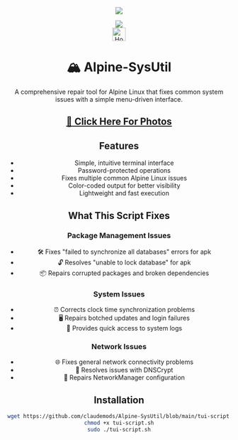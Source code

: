 <p align="center">
  <img src="https://i.postimg.cc/d1VR617H/alpine.webp">
</p>

<div align="center">
  <a href="https://www.alpinelinux.org/" target="_blank">
    <img src="https://img.shields.io/badge/DISTRO-Alpine-00FFFF?style=for-the-badge&logo=Alpine">
  </a>
</div>


<div align="center">
  <a href="https://www.deepseek.com/" target="_blank">
    <img alt="Homepage" src="https://i.postimg.cc/Hs2vbbZ8/Deep-Seek-Homepage.png" style="height: 30px; width: auto;">
  </a>

<div align="center">
  <h1>🏔️ Alpine-SysUtil</h1>

A comprehensive repair tool for Alpine Linux that fixes common system issues with a simple menu-driven interface.

<h2><a href="https://github.com/claudemods/Alpine-SysUtil/tree/main/photos">📸 Click Here For Photos</a></h2>

## Features

- Simple, intuitive terminal interface
- Password-protected operations
- Fixes multiple common Alpine Linux issues
- Color-coded output for better visibility
- Lightweight and fast execution

## What This Script Fixes

### Package Management Issues
- 🛠️ Fixes "failed to synchronize all databases" errors for apk
- 🔓 Resolves "unable to lock database" for apk
- 📦 Repairs corrupted packages and broken dependencies

### System Issues
- ⏰ Corrects clock time synchronization problems
- 🖥️ Repairs botched updates and login failures
- 📜 Provides quick access to system logs

### Network Issues
- 🌐 Fixes general network connectivity problems
- 🔄 Resolves issues with DNSCrypt
- 📶 Repairs NetworkManager configuration

## Installation

```bash
wget https://github.com/claudemods/Alpine-SysUtil/blob/main/tui-script.sh
chmod +x tui-script.sh
sudo ./tui-script.sh
